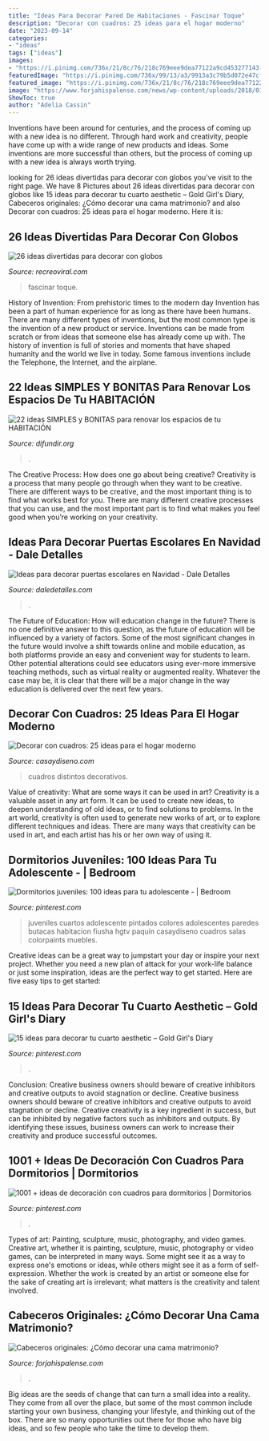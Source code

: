 ```yaml
---
title: "Ideas Para Decorar Pared De Habitaciones - Fascinar Toque"
description: "Decorar con cuadros: 25 ideas para el hogar moderno"
date: "2023-09-14"
categories:
- "ideas"
tags: ["ideas"]
images:
- "https://i.pinimg.com/736x/21/8c/76/218c769eee9dea77122a9cd453277143--home-ideas-ideas-para.jpg"
featuredImage: "https://i.pinimg.com/736x/99/13/a3/9913a3c79b5d072e47cf6fbd607c34be.jpg"
featured_image: "https://i.pinimg.com/736x/21/8c/76/218c769eee9dea77122a9cd453277143--home-ideas-ideas-para.jpg"
image: "https://www.forjahispalense.com/news/wp-content/uploads/2018/01/cabecero_rustico-1.jpg"
ShowToc: true
author: "Adelia Cassin"
---
```



Inventions have been around for centuries, and the process of coming up with a new idea is no different. Through hard work and creativity, people have come up with a wide range of new products and ideas. Some inventions are more successful than others, but the process of coming up with a new idea is always worth trying.

	

		
looking for 26 ideas divertidas para decorar con globos you've visit to the right page. We have 8 Pictures about 26 ideas divertidas para decorar con globos like 15 ideas para decorar tu cuarto aesthetic – Gold Girl&#039;s Diary, Cabeceros originales: ¿Cómo decorar una cama matrimonio? and also Decorar con cuadros: 25 ideas para el hogar moderno. Here it is:
		
    
## 26 Ideas Divertidas Para Decorar Con Globos

<img loading=lazy src="https://www.recreoviral.com/wp-content/uploads/2018/03/Decoración-con-globos-10.jpg" onerror="this.onerror=null;this.src='https://tse4.mm.bing.net/th?id=OIP.CxCr8_28sukZlnpbUT25owAAAA&amp;pid=15.1';" alt="26 ideas divertidas para decorar con globos">

_Source: recreoviral.com_

>fascinar toque. 

	

History of Invention: From prehistoric times to the modern day
Invention has been a part of human experience for as long as there have been humans. There are many different types of inventions, but the most common type is the invention of a new product or service. Inventions can be made from scratch or from ideas that someone else has already come up with. The history of invention is full of stories and moments that have shaped humanity and the world we live in today. Some famous inventions include the Telephone, the Internet, and the airplane.

    
## 22 Ideas SIMPLES Y BONITAS Para Renovar Los Espacios De Tu HABITACIÓN

<img loading=lazy src="https://difundir.org/wp-content/uploads/2014/10/room-decoration11.jpg" onerror="this.onerror=null;this.src='https://tse2.mm.bing.net/th?id=OIP.szABwTF5rK4SbeTsvAuVkwHaKO&amp;pid=15.1';" alt="22 ideas SIMPLES y BONITAS para renovar los espacios de tu HABITACIÓN">

_Source: difundir.org_

>. 

	

The Creative Process: How does one go about being creative?
Creativity is a process that many people go through when they want to be creative. There are different ways to be creative, and the most important thing is to find what works best for you. There are many different creative processes that you can use, and the most important part is to find what makes you feel good when you’re working on your creativity.

    
## Ideas Para Decorar Puertas Escolares En Navidad - Dale Detalles

<img loading=lazy src="https://i2.wp.com/www.daledetalles.com/wp-content/uploads/2017/10/Idea-para-decorar-puertas-escolares-en-Navidad2.jpg?resize=550%2C807" onerror="this.onerror=null;this.src='https://tse3.mm.bing.net/th?id=OIP.H5NqQZuh9PdbNTkctRNqVQHaK3&amp;pid=15.1';" alt="Ideas para decorar puertas escolares en Navidad - Dale Detalles">

_Source: daledetalles.com_

>. 

	

The Future of Education: How will education change in the future?
There is no one definitive answer to this question, as the future of education will be influenced by a variety of factors. Some of the most significant changes in the future would involve a shift towards online and mobile education, as both platforms provide an easy and convenient way for students to learn. Other potential alterations could see educators using ever-more immersive teaching methods, such as virtual reality or augmented reality. Whatever the case may be, it is clear that there will be a major change in the way education is delivered over the next few years.

    
## Decorar Con Cuadros: 25 Ideas Para El Hogar Moderno

<img loading=lazy src="https://casaydiseno.com/wp-content/uploads/2015/07/decorar-con-cuadros-salon-distintos-tamanos.jpeg" onerror="this.onerror=null;this.src='https://tse4.mm.bing.net/th?id=OIP.xb2xlRLUaRfkDslPnLcdXAHaJ3&amp;pid=15.1';" alt="Decorar con cuadros: 25 ideas para el hogar moderno">

_Source: casaydiseno.com_

>cuadros distintos decorativos. 

	

Value of creativity: What are some ways it can be used in art?
Creativity is a valuable asset in any art form. It can be used to create new ideas, to deepen understanding of old ideas, or to find solutions to problems. In the art world, creativity is often used to generate new works of art, or to explore different techniques and ideas. There are many ways that creativity can be used in art, and each artist has his or her own way of using it.

    
## Dormitorios Juveniles: 100 Ideas Para Tu Adolescente - | Bedroom

<img loading=lazy src="https://i.pinimg.com/736x/21/8c/76/218c769eee9dea77122a9cd453277143--home-ideas-ideas-para.jpg" onerror="this.onerror=null;this.src='https://tse3.mm.bing.net/th?id=OIP.vgkLFnfwlSsT47BGSwVZMgHaLH&amp;pid=15.1';" alt="Dormitorios juveniles: 100 ideas para tu adolescente - | Bedroom">

_Source: pinterest.com_

>juveniles cuartos adolescente pintados colores adolescentes paredes butacas habitacion fiusha hgtv paquin casaydiseno cuadros salas colorpaints muebles. 

	

Creative ideas can be a great way to jumpstart your day or inspire your next project. Whether you need a new plan of attack for your work-life balance or just some inspiration, ideas are the perfect way to get started. Here are five easy tips to get started: 

    
## 15 Ideas Para Decorar Tu Cuarto Aesthetic – Gold Girl&#039;s Diary

<img loading=lazy src="https://i.pinimg.com/736x/bb/59/15/bb5915324fd70c81667b73c2fa91042d.jpg" onerror="this.onerror=null;this.src='https://tse1.mm.bing.net/th?id=OIP.4NDP3dctWw10Iy7Sk-hW3QHaLn&amp;pid=15.1';" alt="15 ideas para decorar tu cuarto aesthetic – Gold Girl&#039;s Diary">

_Source: pinterest.com_

>. 

	

Conclusion: Creative business owners should beware of creative inhibitors and creative outputs to avoid stagnation or decline.
Creative business owners should beware of creative inhibitors and creative outputs to avoid stagnation or decline. Creative creativity is a key ingredient in success, but can be inhibited by negative factors such as inhibitors and outputs. By identifying these issues, business owners can work to increase their creativity and produce successful outcomes.

    
## 1001 + Ideas De Decoración Con Cuadros Para Dormitorios | Dormitorios

<img loading=lazy src="https://i.pinimg.com/736x/99/13/a3/9913a3c79b5d072e47cf6fbd607c34be.jpg" onerror="this.onerror=null;this.src='https://tse2.mm.bing.net/th?id=OIP.73HjsMdNz1liunr8zRMRuAHaLH&amp;pid=15.1';" alt="1001 + ideas de decoración con cuadros para dormitorios | Dormitorios">

_Source: pinterest.com_

>. 

	

Types of art: Painting, sculpture, music, photography, and video games.
Creative art, whether it is painting, sculpture, music, photography or video games, can be interpreted in many ways. Some might see it as a way to express one's emotions or ideas, while others might see it as a form of self-expression. Whether the work is created by an artist or someone else for the sake of creating art is irrelevant; what matters is the creativity and talent involved.

    
## Cabeceros Originales: ¿Cómo Decorar Una Cama Matrimonio?

<img loading=lazy src="https://www.forjahispalense.com/news/wp-content/uploads/2018/01/cabecero_rustico-1.jpg" onerror="this.onerror=null;this.src='https://tse3.mm.bing.net/th?id=OIP.Lu7k4AFTZOYrj14-mfscbQHaLH&amp;pid=15.1';" alt="Cabeceros originales: ¿Cómo decorar una cama matrimonio?">

_Source: forjahispalense.com_

>. 

	

Big ideas are the seeds of change that can turn a small idea into a reality. They come from all over the place, but some of the most common include starting your own business, changing your lifestyle, and thinking out of the box. There are so many opportunities out there for those who have big ideas, and so few people who take the time to develop them.

